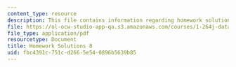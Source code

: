 ```yaml
---
content_type: resource
description: This file contains information regarding homework solutions 8.
file: https://ol-ocw-studio-app-qa.s3.amazonaws.com/courses/1-264j-database-internet-and-systems-integration-technologies-fall-2013/fbc4391c751cd2665e540896b5639b85_MIT1_264JF13_HW8_sol.pdf
file_type: application/pdf
resourcetype: Document
title: Homework Solutions 8
uid: fbc4391c-751c-d266-5e54-0896b5639b85
---
```

